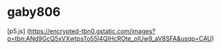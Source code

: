
# gaby806
[p5.js] (https://encrypted-tbn0.gstatic.com/images?q=tbn:ANd9GcQ5xVXwtpsTo55I4QIHcROte_oIUw9_aV8SFA&usqp=CAU)


